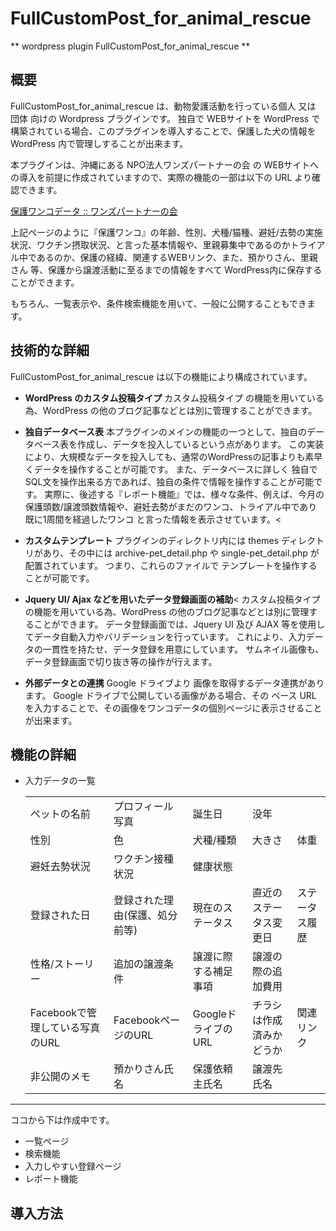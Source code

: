 FullCustomPost_for_animal_rescue
================================

** wordpress plugin FullCustomPost_for_animal_rescue **


## 概要
FullCustomPost_for_animal_rescue は、動物愛護活動を行っている個人 又は 団体 向けの Wordpress プラグインです。
独自で WEBサイトを WordPress で構築されている場合、このプラグインを導入することで、保護した犬の情報を WordPress 内で管理しすることが出来ます。

本プラグインは、沖縄にある NPO法人ワンズパートナーの会 の WEBサイトへの導入を前提に作成されていますので、実際の機能の一部は以下の URL より確認できます。

[保護ワンコデータ :: ワンズパートナーの会](http://onesdog.net/pet_detail/)


上記ページのように『保護ワンコ』の年齢、性別、犬種/猫種、避妊/去勢の実施状況、ワクチン摂取状況、と言った基本情報や、里親募集中であるのかトライアル中であるのか、保護の経緯、関連するWEBリンク、また、預かりさん、里親さん 等、保護から譲渡活動に至るまでの情報をすべて WordPress内に保存することができます。

もちろん、一覧表示や、条件検索機能を用いて、一般に公開することもできます。

## 技術的な詳細
FullCustomPost_for_animal_rescue は以下の機能により構成されています。</div>

* **WordPress のカスタム投稿タイプ**
カスタム投稿タイプ の機能を用いている為、WordPress の他のブログ記事などとは別に管理することができます。

* **独自データベース表**
本プラグインのメインの機能の一つとして、独自のデータベース表を作成し、データを投入しているという点があります。
この実装により、大規模なデータを投入しても、通常のWordPressの記事よりも素早くデータを操作することが可能です。
また、データベースに詳しく 独自で SQL文を操作出来る方であれば、独自の条件で情報を操作することが可能です。
実際に、後述する『レポート機能』では、様々な条件、例えば、今月の保護頭数/譲渡頭数情報や、避妊去勢がまだのワンコ、トライアル中であり既に1周間を経過したワンコ と言った情報を表示させています。<

* **カスタムテンプレート**
プラグインのディレクトリ内には themes ディレクトリがあり、その中には archive-pet_detail.php や single-pet_detail.php が配置されています。
つまり、これらのファイルで テンプレートを操作することが可能です。

* **Jquery UI/ Ajax などを用いたデータ登録画面の補助**<
カスタム投稿タイプ の機能を用いている為、WordPress の他のブログ記事などとは別に管理することができます。
データ登録画面では、Jquery UI 及び AJAX 等を使用してデータ自動入力やバリデーションを行っています。
これにより、入力データの一貫性を持たせ、データ登録を用意にしています。
サムネイル画像も、データ登録画面で切り抜き等の操作が行えます。


* **外部データとの連携**
Google ドライブより 画像を取得するデータ連携があります。
Google ドライブで公開している画像がある場合、その ベース URL を入力することで、その画像をワンコデータの個別ページに表示させることが出来ます。

## 機能の詳細
* 入力データの一覧

    <table >
        <tr>
            <td>ペットの名前</td><td>プロフィール写真</td><td>誕生日</td><td>没年</td>
        </tr>
        <tr>
            <td>性別</td><td>色</td><td>犬種/種類</td><td>大きさ</td><td>体重</td>
        </tr>
        <tr>
            <td>避妊去勢状況</td><td>ワクチン接種状況</td><td>健康状態</td>
        </tr>
        <tr>
            <td>登録された日</td><td>登録された理由(保護、処分前等)</td><td>現在のステータス</td><td>直近のステータス変更日</td><td>ステータス履歴</td>
        </tr>
        <tr>
            <td>性格/ストーリー</td><td>追加の譲渡条件</td><td>譲渡に際する補足事項</td><td>譲渡の際の追加費用</td>
        </tr>
        <tr>
            <td>Facebookで管理している写真のURL</td><td>FacebookページのURL</td><td>GoogleドライブのURL</td><td>チラシは作成済みかどうか</td><td>関連リンク</td>
        </tr>
        <tr>
            <td>非公開のメモ</td><td>預かりさん氏名</td><td>保護依頼主氏名</td><td>譲渡先氏名</td>
        </tr>
    </table>

***
ココから下は作成中です。
* 一覧ページ
* 検索機能
* 入力しやすい登録ページ
* レポート機能


## 導入方法


